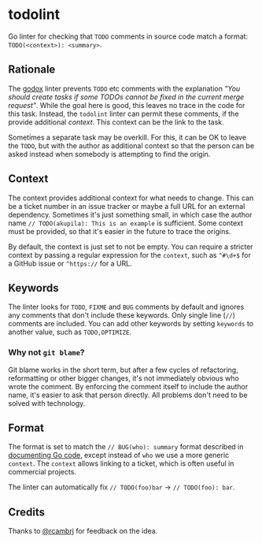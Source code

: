 # todolint

Go linter for checking that `TODO` comments in source code match a format:
`TODO(<context>): <summary>`.

## Rationale

The [godox] linter prevents `TODO` etc comments with the explanation _"You
should create tasks if some TODOs cannot be fixed in the current merge
request"_. While the goal here is good, this leaves no trace in the code for
this task. Instead, the `todolint` linter can permit these comments, if the
provide additional _context_. This context can be the link to the task.

Sometimes a separate task may be overkill. For this, it can be OK to leave the
`TODO`, but with the author as additional context so that the person can be
asked instead when somebody is attempting to find the origin.

## Context

The context provides additional context for what needs to change. This can be a
ticket number in an issue tracker or maybe a full URL for an external
dependency. Sometimes it's just something small, in which case the author name
`// TODO(akupila): This is an example` is sufficient. Some context must be
provided, so that it's easier in the future to trace the origins.

By default, the context is just set to not be empty. You can require a stricter
context by passing a regular expression for the `context`, such as `^#\d+$` for
a GitHub issue or `^https://` for a URL.

## Keywords

The linter looks for `TODO`, `FIXME` and `BUG` comments by default and ignores
any comments that don't include these keywords. Only single line (`//`)
comments are included. You can add other keywords by setting `keywords` to
another value, such as `TODO,OPTIMIZE`.

### Why not `git blame`?

Git blame works in the short term, but after a few cycles of refactoring,
reformatting or other bigger changes, it's not immediately obvious who wrote
the comment. By enforcing the comment itself to include the author name, it's
easier to ask that person directly. All problems don't need to be solved with
technology.

## Format

The format is set to match the `// BUG(who): summary` format described in
[documenting Go code], except instead of `who` we use a more generic `context`.
The `context` allows linking to a ticket, which is often useful in commercial
projects.

The linter can automatically fix `// TODO(foo)bar` -> `// TODO(foo): bar`.

## Credits

Thanks to [@rcambrj] for feedback on the idea.



[godox]: https://github.com/matoous/godox
[documenting Go code]: https://go.dev/blog/godoc
[@rcambrj]: https://github.com/rcambrj
